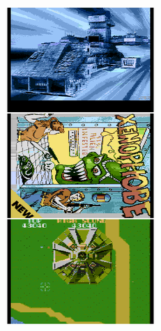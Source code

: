 [![](X-303Prometheus.png)](https://github.com/ivop/rc-archive/raw/master/X/X-303Prometheus.xex)
[![](Xenophobe.png)](https://github.com/ivop/rc-archive/raw/master/X/Xenophobe.xex)
[![](Xevious-mothership.png)](https://github.com/ivop/rc-archive/raw/master/X/Xevious-mothership.xex)

